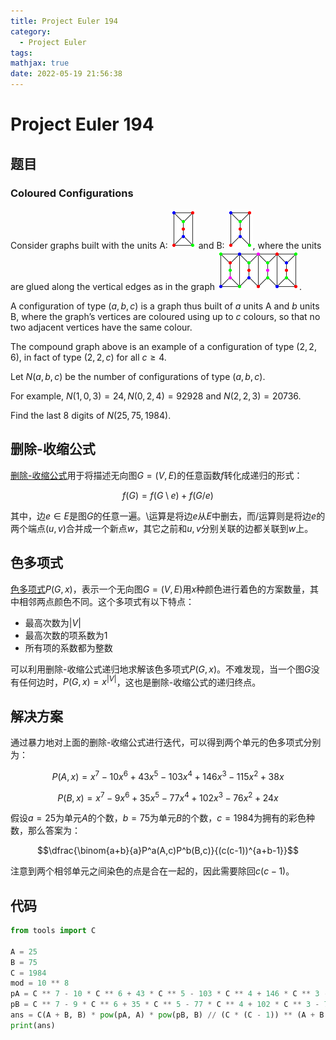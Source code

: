 ```yaml
---
title: Project Euler 194
category:
  - Project Euler
tags:
mathjax: true
date: 2022-05-19 21:56:38
---
```


<escape><!-- more --></escape>

# Project Euler 194

## 题目

### Coloured Configurations

Consider graphs built with the units A: ![](../images/p194_GraphA.png) and B: ![](../images/p194_GraphB.png), where the units are glued along the vertical edges as in the graph ![](../images/p194_Fig.png).

A configuration of type $(a,b,c)$ is a graph thus built of $a$ units A and $b$ units B, where the graph’s vertices are coloured using up to $c$ colours, so that no two adjacent vertices have the same colour.

The compound graph above is an example of a configuration of type $(2,2,6)$, in fact of type $(2,2,c)$ for all $c \ge 4$.

Let $N(a,b,c)$ be the number of configurations of type $(a,b,c)$.

For example, $N(1,0,3) = 24, N(0,2,4) = 92928$ and $N(2,2,3) = 20736$.

Find the last $8$ digits of $N(25,75,1984)$.

## 删除-收缩公式

[删除-收缩公式](https://en.wikipedia.org/wiki/Deletion%E2%80%93contraction_formula)用于将描述无向图$G=(V,E)$的任意函数$f$转化成递归的形式：

$$f(G)=f(G\setminus e)+f(G/e)$$

其中，边$e\in E$是图$G$的任意一遍。$\setminus$运算是将边$e$从$E$中删去，而$/$运算则是将边$e$的两个端点$(u,v)$合并成一个新点$w$，其它之前和$u,v$分别关联的边都关联到$w$上。

## 色多项式

[色多项式](https://en.wikipedia.org/wiki/Chromatic_polynomial)$P(G,x)$，表示一个无向图$G=(V,E)$用$x$种颜色进行着色的方案数量，其中相邻两点颜色不同。这个多项式有以下特点：

- 最高次数为$|V|$
- 最高次数的项系数为$1$
- 所有项的系数都为整数

可以利用删除-收缩公式递归地求解该色多项式$P(G,x)$。不难发现，当一个图$G$没有任何边时，$P(G,x)=x^{|V|}$，这也是删除-收缩公式的递归终点。

## 解决方案

通过暴力地对上面的删除-收缩公式进行迭代，可以得到两个单元的色多项式分别为：

$$P(A,x)=x^7-10x^6+ 43 x^5-103 x^4+146x^3-115x^2+38x$$

$$P(B,x)=x^7-9x^6+ 35 x^5-77 x^4+102x^3-76x^2+24x$$

假设$a=25$为单元$A$的个数，$b=75$为单元$B$的个数，$c=1984$为拥有的彩色种数，那么答案为：

$$\dfrac{\binom{a+b}{a}P^a(A,c)P^b(B,c)}{(c(c-1))^{a+b-1}}$$

注意到两个相邻单元之间染色的点是合在一起的，因此需要除回$c(c-1)$。

## 代码

```py
from tools import C

A = 25
B = 75
C = 1984
mod = 10 ** 8
pA = C ** 7 - 10 * C ** 6 + 43 * C ** 5 - 103 * C ** 4 + 146 * C ** 3 - 115 * C ** 2 + 38 * C
pB = C ** 7 - 9 * C ** 6 + 35 * C ** 5 - 77 * C ** 4 + 102 * C ** 3 - 76 * C ** 2 + 24 * C
ans = C(A + B, B) * pow(pA, A) * pow(pB, B) // (C * (C - 1)) ** (A + B - 1) % mod
print(ans)

```
